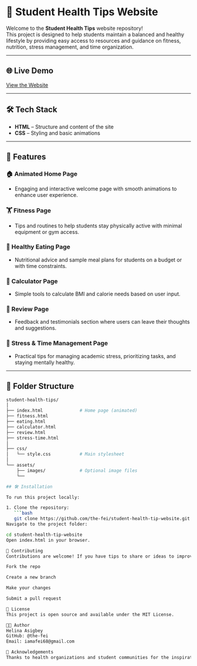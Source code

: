 # 🧠 Student Health Tips Website

Welcome to the **Student Health Tips** website repository!  
This project is designed to help students maintain a balanced and healthy lifestyle by providing easy access to resources and guidance on fitness, nutrition, stress management, and time organization.

---

## 🌐 Live Demo

[View the Website](#)

---

## 🛠️ Tech Stack

- **HTML** – Structure and content of the site
- **CSS** – Styling and basic animations

---

## 📄 Features

### 🏠 Animated Home Page
- Engaging and interactive welcome page with smooth animations to enhance user experience.

### 🏋️ Fitness Page
- Tips and routines to help students stay physically active with minimal equipment or gym access.

### 🍎 Healthy Eating Page
- Nutritional advice and sample meal plans for students on a budget or with time constraints.

### 📱 Calculator Page
- Simple tools to calculate BMI and calorie needs based on user input.

### 🌟 Review Page
- Feedback and testimonials section where users can leave their thoughts and suggestions.

### 🧘 Stress & Time Management Page
- Practical tips for managing academic stress, prioritizing tasks, and staying mentally healthy.

---

## 📁 Folder Structure

```bash
student-health-tips/
│
├── index.html              # Home page (animated)
├── fitness.html
├── eating.html
├── calculator.html
├── review.html
├── stress-time.html
│
├── css/
│   └── style.css           # Main stylesheet
│
└── assets/
    ├── images/             # Optional image files
    └──

## 🛠️ Installation

To run this project locally:

1. Clone the repository:
   ```bash
   git clone https://github.com/the-fei/student-health-tip-website.git
Navigate to the project folder:

cd student-health-tip-website
Open index.html in your browser.

🤝 Contributing
Contributions are welcome! If you have tips to share or ideas to improve the site, feel free to:

Fork the repo

Create a new branch

Make your changes

Submit a pull request

📄 License
This project is open source and available under the MIT License.

👩‍💻 Author
Helina Asigbey
GitHub: @the-fei
Email: iamafei68@gmail.com

🙌 Acknowledgements
Thanks to health organizations and student communities for the inspiration and content ideas.



